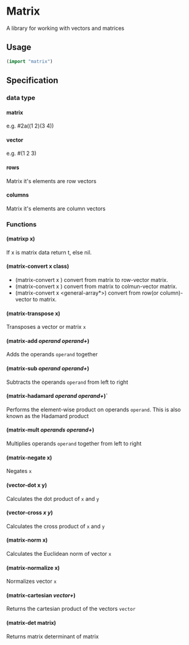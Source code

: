 # Matrix
A library for working with vectors and matrices

## Usage

```lisp
(import "matrix")
```

## Specification


### data type

#### matrix
e.g. #2a((1 2)(3 4))
#### vector
e.g. #(1 2 3)
#### rows
Matrix it's elements are row vectors
#### columns
Matrix it's elements are column vectors

### Functions

#### (matrixp x)
If x is matrix data return t, else nil.

#### (matrix-convert x class)
- (matrix-convert x <rows>)  convert from matrix to row-vector matrix.
- (matrix-convert x <columns>) convert from matrix to colmun-vector matrix.
- (matrix-convert x <general-array*>) convert from row(or column)-vector to matrix. 

#### (matrix-transpose x)
Transposes a vector or matrix `x`

#### (matrix-add *operand* *operand+*)
Adds the operands `operand` together

#### (matrix-sub *operand* *operand+*)
Subtracts the operands `operand` from left to right

#### (matrix-hadamard *operand* *operand+*)`
Performs the element-wise product on operands `operand`.
This is also known as the Hadamard product

#### (matrix-mult *operands* *operand+*)
Multiplies operands `operand` together from left to right

#### (matrix-negate x)
Negates `x`

#### (vector-dot x y)
Calculates the dot product of `x` and `y`

#### (vector-cross *x* *y*)
Calculates the cross product of `x` and `y`

#### (matrix-norm x)
Calculates the Euclidean norm of vector `x`

#### (matrix-normalize x)
Normalizes vector `x`

#### (matrix-cartesian *vector+*)
Returns the cartesian product of the vectors `vector`

#### (matrix-det matrix)
Returns matrix determinant of matrix